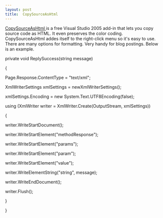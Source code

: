 ```yaml
---
layout: post
title:  CopySourceAsHtml
---
```

[CopySourceAsHtml ](http://www.jtleigh.com/people/colin/software/CopySourceAsHtml/)is a free Visual Studio 2005 add-in that lets you copy source code as HTML. It even preserves the color coding. CopySourceAsHtml addes itself to the right-click menu so it's easy to use. There are many options for formatting. Very handy for blog postings. Below is an example.

private void ReplySuccess(string message)

{

Page.Response.ContentType = "text/xml";

XmlWriterSettings xmlSettings = newXmlWriterSettings();

xmlSettings.Encoding = new System.Text.UTF8Encoding(false);

using (XmlWriter writer = XmlWriter.Create(OutputStream, xmlSettings))

{

writer.WriteStartDocument();

writer.WriteStartElement("methodResponse");

writer.WriteStartElement("params");

writer.WriteStartElement("param");

writer.WriteStartElement("value");

writer.WriteElementString("string", message);

writer.WriteEndDocument();

writer.Flush();

}

}
